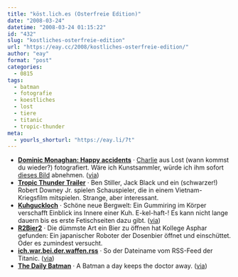 ```yaml
---
title: "köst.lich.es (Osterfreie Edition)"
date: "2008-03-24"
datetime: "2008-03-24 01:15:22"
id: "432"
slug: "kostliches-osterfreie-edition"
url: "https://eay.cc/2008/kostliches-osterfreie-edition/"
author: "eay"
format: "post"
categories:
  - 0815
tags:
  - batman
  - fotografie
  - koestliches
  - lost
  - tiere
  - titanic
  - tropic-thunder
meta:
  - yourls_shorturl: "https://eay.li/7t"
---
```


- [**Dominic Monaghan: Happy accidents**](http://www.hamiltonselway.com/Monaghan1.html) · [Charlie](http://www.hamiltonselway.com/MonaghanDetail.php?image=SelfportraitV2&date=7&size=3&title=Self%20Portrait.%20Charlie) aus Lost (wann kommst du wieder?) fotografiert. Wäre ich Kunstsammler, würde ich ihm sofort [dieses Bild](http://www.hamiltonselway.com/MonaghanDetail.php?image=JJOffice&date=5&size=2&title=JJ%20Office) abnehmen. ([via](http://www.delphinehauen.de/2008/03/12/jj-office-2005/))
- [**Tropic Thunder Trailer**](http://movies.yahoo.com/movie/1809912814/video/7004235) · Ben Stiller, Jack Black und ein (schwarzer!) Robert Downey Jr. spielen Schauspieler, die in einem Vietnam-Kriegsfilm mitspielen. Strange, aber interessant.
- [**Kuhguckloch**](http://www.odditycentral.com/pics/reach-in-and-touch-the-inner-cow.html) · Schöne neue Bergwelt: Ein Gummiring im Körper verschafft Einblick ins Innere einer Kuh. E-kel-haft-! Es kann nicht lange dauern bis es erste Fetischseiten dazu gibt. ([via](http://www.hermsfarm.de/blog/index.php?blog=6&title=ein_loch_in_der_ethik&more=1&c=1&tb=1&pb=1))
- [**R2Bier2**](http://so-war-das-damals.de/2008/03/22/die-dummste-art-ein-bier-zu-offnen/) · Die dümmste Art ein Bier zu öffnen hat Kollege Asphar gefunden: Ein japanischer Roboter der Dosenbier öffnet und einschüttet. Oder es zumindest versucht.
- [**ich.war.bei.der.waffen.rss**](http://www.titanic-magazin.de/ich.war.bei.der.waffen.rss) · So der Dateiname vom RSS-Feed der Titanic. ([via](http://franklloyd.de/ichwarbeiderwaffenrss/))
- [**The Daily Batman**](http://thedailybatman.com/) · A Batman a day keeps the doctor away. ([via](http://www.nerdcore.de/wp/2008/03/18/the-daily-batman/))
